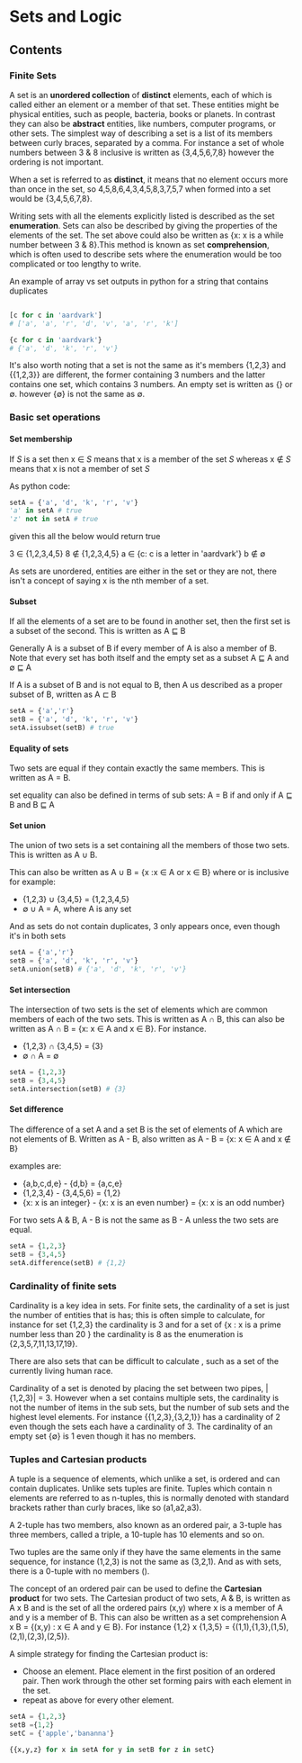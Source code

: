 # Sets and Logic

## Contents

### Finite Sets

A set is an **unordered collection** of **distinct** elements, each of which is called either an element or a member of that set. These entities might be physical entities, such as people, bacteria, books or planets. In contrast they can also be **abstract** entities, like numbers, computer programs, or other sets. The simplest way of describing a set is a list of its members between curly braces, separated by a comma. For instance a set of whole numbers between 3 & 8 inclusive is written as {3,4,5,6,7,8} however the ordering is not important.

When a set is referred to as **distinct**, it means that no element occurs more than once in the set, so 4,5,8,6,4,3,4,5,8,3,7,5,7 when formed into a set would be {3,4,5,6,7,8}.

Writing sets with all the elements explicitly listed is described as the set **enumeration**. Sets can also be described by giving the properties of the elements of the set. The set above could also be written as {x: x is a while number between 3 & 8}.This method is known as set **comprehension**, which is often used to describe sets where the enumeration would be too complicated or too lengthy to write.

An example of array vs set outputs in python for a string that contains duplicates

```python

[c for c in 'aardvark']
# ['a', 'a', 'r', 'd', 'v', 'a', 'r', 'k']

{c for c in 'aardvark'}
# {'a', 'd', 'k', 'r', 'v'}
```

It's also worth noting that a set is not the same as it's members {1,2,3} and {{1,2,3}} are different, the former containing 3 numbers and the latter contains one set, which contains 3 numbers. An empty set is written as {} or ∅. however {∅} is not the same as ∅.

### Basic set operations

#### Set membership

If _S_ is a set then x ∈ _S_ means that x is a member of the set _S_ whereas x ∉ _S_ means that x is not a member of set _S_

As python code:

``` python
setA = {'a', 'd', 'k', 'r', 'v'}
'a' in setA # true
'z' not in setA # true
```

given this all the below would return true

3 ∈ {1,2,3,4,5}
8 ∉ {1,2,3,4,5}
a ∈ {c: c is a letter in 'aardvark'}
b ∉ ∅

As sets are unordered, entities are  either in the set or they are not, there isn't a concept of saying x is the nth member of a set.

#### Subset

If all the elements of a set are to be found in another set, then the first set is a subset of the second. This is written as
A ⊑ B

Generally A is a subset of B if every member of A is also a member of B. Note that every set has both itself and the empty set as a subset A ⊑ A and ∅ ⊑ A

If A is a subset of B and  is not equal to B, then A us described as a proper subset of B, written as A ⊏ B 

```python
setA = {'a','r'}
setB = {'a', 'd', 'k', 'r', 'v'}
setA.issubset(setB) # true
```

#### Equality of sets

Two sets are equal if they contain exactly the same members. This is written as A = B.

set equality can also be defined in terms of sub sets: A = B if and only if A ⊑ B and B ⊑ A


#### Set union

The union of two sets is a set containing  all the members of those two sets. This is written as A ∪ B.

This can also be written as A ∪ B = {x :x ∈ A or x ∈ B} where or is inclusive for example:

- {1,2,3} ∪ {3,4,5} = {1,2,3,4,5}
- ∅ ∪ A = A, where A is any set

And as sets do not contain duplicates, 3 only appears once, even though it's in both sets

```python
setA = {'a','r'}
setB = {'a', 'd', 'k', 'r', 'v'}
setA.union(setB) # {'a', 'd', 'k', 'r', 'v'}
```

#### Set intersection

The intersection of two sets is the set of elements which are common members of each of the two sets. This is written as A ∩ B, this can also be written as A ∩ B = {x: x ∈ A and x ∈ B}. For instance.

- {1,2,3} ∩ {3,4,5} = {3}
- ∅ ∩ A = ∅

```python
setA = {1,2,3}
setB = {3,4,5}
setA.intersection(setB) # {3}
```

#### Set difference

The difference of a set A and a set B is the set of elements of A which are not elements of B. Written as
A - B, also written as A - B = {x: x ∈ A and x ∉ B}

examples are:

- {a,b,c,d,e} - {d,b} = {a,c,e}
- {1,2,3,4} - {3,4,5,6} = {1,2}
- {x: x is an integer} - {x: x is an even number} = {x: x is an odd number}

For two sets A & B, A - B is not the same as B - A unless the two sets are equal.

```python
setA = {1,2,3}
setB = {3,4,5}
setA.difference(setB) # {1,2}
```

### Cardinality of finite sets

Cardinality is a key idea in sets. For finite sets, the cardinality of a set is just the number of entities that is has; this is often simple to calculate, for instance for set {1,2,3} the cardinality is 3 and for a set of {x : x is a prime number less than 20 } the cardinality is 8 as the enumeration is {2,3,5,7,11,13,17,19}.

There are also sets that can be difficult to calculate , such as a set of the currently living human race.

Cardinality of a set is denoted by placing the set between two pipes, |{1,2,3}| = 3. However when a set contains multiple sets, the cardinality is not the number of items in the sub sets, but the number of sub sets and the highest level elements. For instance {{1,2,3},{3,2,1}} has a cardinality of 2 even though the sets each have a cardinality of 3. The cardinality of an empty set {∅} is 1 even though it has no members.

### Tuples and Cartesian products

A tuple is a sequence of elements, which unlike a set, is ordered and can contain duplicates. Unlike sets tuples are finite. Tuples which contain n elements are referred to as n-tuples, this is normally denoted with standard brackets rather than curly braces, like so (a1,a2,a3).

A 2-tuple has two members, also known as an ordered pair, a 3-tuple has three members, called a triple, a 10-tuple has 10 elements and so on.

Two tuples are the same only if they have the same elements in the same sequence, for instance (1,2,3) is not the same as (3,2,1). And as with sets, there is a 0-tuple with no members ().

The concept of an ordered pair can be used to define the **Cartesian product** for two sets. The Cartesian product of two sets, A & B, is written as A x B and is the set of all the ordered pairs (x,y) where x is a member of A and y is a member of B. This can also be written as a set comprehension A x B  = {(x,y) : x ∈ A and y ∈ B}. For instance {1,2} x {1,3,5} = {(1,1),{1,3},(1,5),(2,1),(2,3),(2,5)}.

A simple strategy for finding the Cartesian product is:

- Choose an element. Place element in the first position of an ordered pair. Then work through the other set forming pairs with each element in the set.
- repeat as above for every other element.

```python
setA = {1,2,3}
setB ={1,2}
setC = {'apple','bananna'}

{{x,y,z} for x in setA for y in setB for z in setC}
```
